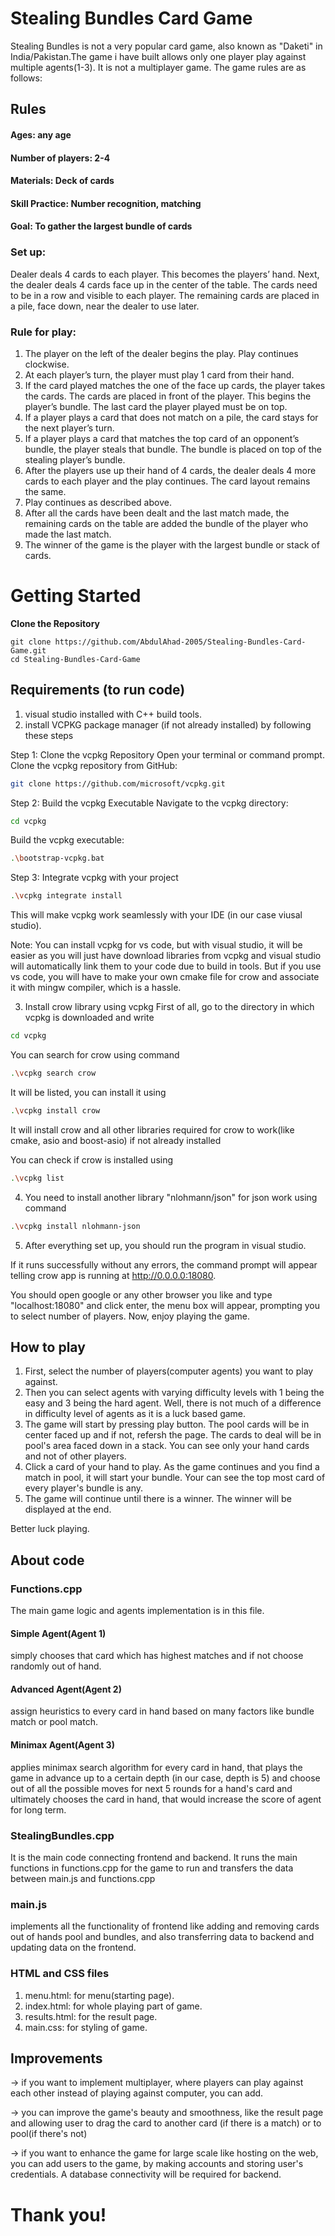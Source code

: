 
# Stealing Bundles Card Game

Stealing Bundles is not a very popular card game, also known as "Daketi" in India/Pakistan.The game i have built allows only one player play against multiple agents(1-3). It is not a multiplayer game. The game rules are as follows:

## Rules
#### Ages: any age
#### Number of players: 2-4
#### Materials: Deck of cards
#### Skill Practice: Number recognition, matching

#### Goal: To gather the largest bundle of cards

### Set up:

Dealer deals 4 cards to each player. This becomes the players’ hand.
Next, the dealer deals 4 cards face up in the center of the table.  The cards need to be in a row and visible to each player.
The remaining cards are placed in a pile, face down, near the dealer to use later.
### Rule for play:

1. The player on the left of the dealer begins the play. Play continues clockwise.
2. At each player’s turn, the player must play 1 card from their hand.
3. If the card played matches the one of the face up cards, the player takes the cards. The cards are placed in front of the player. This begins the player’s bundle. The last card the player played must be on top.
4. If a player plays a card that does not match on a pile, the card stays for the next player’s turn.
5. If a player plays a card that matches the top card of an opponent’s bundle, the player steals that bundle.  The bundle is placed on top of the stealing player’s bundle.
6. After the players use up their hand of 4 cards, the dealer deals 4 more cards to each player and the play continues. The card layout remains the same.
7. Play continues as described above.
8. After all the cards have been dealt and the last match made, the remaining cards on the table are added the bundle of the player who made the last match.
9. The winner of the game is the player with the largest bundle or stack of cards.
    
# Getting Started
**Clone the Repository**
   ```
   git clone https://github.com/AbdulAhad-2005/Stealing-Bundles-Card-Game.git
   cd Stealing-Bundles-Card-Game
   ```

## Requirements (to run code)
1. visual studio installed with C++ build tools.
2. install VCPKG package manager (if not already installed) by following these steps

Step 1: Clone the vcpkg Repository
Open your terminal or command prompt.
Clone the vcpkg repository from GitHub:
```bash
git clone https://github.com/microsoft/vcpkg.git
```
Step 2: Build the vcpkg Executable
Navigate to the vcpkg directory:
```bash
cd vcpkg
```
Build the vcpkg executable:
```bash
.\bootstrap-vcpkg.bat
```
Step 3: Integrate vcpkg with your project
```bash
.\vcpkg integrate install
```
This will make vcpkg work seamlessly with your IDE (in our case viusal studio).

Note: You can install vcpkg for vs code, but with visual studio, it will be easier as you will just have download libraries from vcpkg and visual studio will automatically link them to your code due to build in tools.
But if you use vs code, you will have to make your own cmake file for crow and associate it with mingw compiler, which is a hassle.

3. Install crow library using vcpkg
First of all, go to the directory in which vcpkg is downloaded and write
``` bash
cd vcpkg
```
You can search for crow using command
``` bash
.\vcpkg search crow
```
It will be listed, you can install it using
```bash
.\vcpkg install crow
```
It will install crow and all other libraries required for crow to work(like cmake, asio and boost-asio) if not already installed

You can check if crow is installed using 
``` bash
.\vcpkg list
```
4. You need to install another library "nlohmann/json" for json work using command
``` bash
.\vcpkg install nlohmann-json
```
5. After everything set up, you should run the program in visual studio.

If it runs successfully without any errors, the command prompt will appear telling crow app is running at http://0.0.0.0:18080. 

You should open google or any other browser you like and type "localhost:18080" and click enter, the menu box will appear, prompting you to select number of players. Now, enjoy playing the game.
 
## How to play
1. First, select the number of players(computer agents) you want to play against.
2. Then you can select agents with varying difficulty levels with 1 being the easy and 3 being the hard agent. Well, there is not much of a difference in difficulty level of agents as it is a luck based game.
3. The game will start by pressing play button. The pool cards will be in center faced up and if not, refersh the page. The cards to deal will be in pool's area faced down in a stack. You can see only your hand cards and not of other players.
4. Click a card of your hand to play. As the game continues and you find a match in pool, it will start your bundle. Your can see the top most card of every player's bundle is any.
5. The game will continue until there is a winner. The winner will be displayed at the end.

Better luck playing.

## About code
### Functions.cpp
The main game logic and agents implementation is in this file.
#### Simple Agent(Agent 1)
simply chooses that card which has highest matches and if not choose randomly out of hand.
#### Advanced Agent(Agent 2)
assign heuristics to every card in hand based on many factors like bundle match or pool match.
#### Minimax Agent(Agent 3)
applies minimax search algorithm for every card in hand, that plays the game in advance up to a certain depth (in our case, depth is 5) and choose out of all the possible moves for next 5 rounds for a hand's card and ultimately chooses the card in hand, that would increase the score of agent for long term.

### StealingBundles.cpp
It is the main code connecting frontend and backend. It runs the main functions in functions.cpp for the game to run and transfers the data between main.js and functions.cpp

### main.js
implements all the functionality of frontend like adding and removing cards out of hands pool and bundles, and also transferring data to backend and updating data on the frontend.

### HTML and CSS files
1. menu.html: for menu(starting page).
2. index.html: for whole playing part of game.
3. results.html: for the result page.
4. main.css: for styling of game.

## Improvements
-> if you want to implement multiplayer, where players can play against each other instead of playing against computer, you can add.

-> you can improve the game's beauty and smoothness, like the result page and allowing user to drag the card to another card (if there is a match) or to pool(if there's not)

-> if you want to enhance the game for large scale like hosting on the web, you can add users to the game, by making accounts and storing user's credentials. A database connectivity will be required for backend.

# Thank you!
